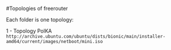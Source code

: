 #Topologies of freerouter

Each folder is one topology:

1 - Topology PolKA ```http://archive.ubuntu.com/ubuntu/dists/bionic/main/installer-amd64/current/images/netboot/mini.iso ```
